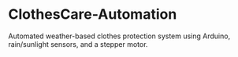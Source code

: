 # ClothesCare-Automation
Automated weather-based clothes protection system using Arduino, rain/sunlight sensors, and a stepper motor.
